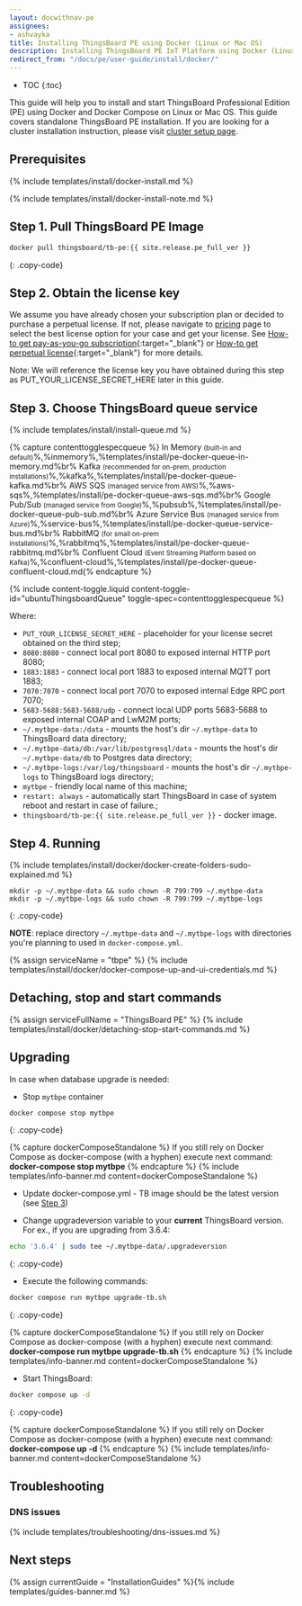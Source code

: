 ```yaml
---
layout: docwithnav-pe
assignees:
- ashvayka
title: Installing ThingsBoard PE using Docker (Linux or Mac OS)
description: Installing ThingsBoard PE IoT Platform using Docker (Linux or Mac OS)
redirect_from: "/docs/pe/user-guide/install/docker/"
---
```


* TOC
{:toc}


This guide will help you to install and start ThingsBoard Professional Edition (PE) using Docker and Docker Compose on Linux or Mac OS. 
This guide covers standalone ThingsBoard PE installation. 
If you are looking for a cluster installation instruction, please visit [cluster setup page](/docs/user-guide/install/pe/cluster-setup/).  

## Prerequisites

{% include templates/install/docker-install.md %}

{% include templates/install/docker-install-note.md %}

## Step 1. Pull ThingsBoard PE Image

```bash
docker pull thingsboard/tb-pe:{{ site.release.pe_full_ver }}
```
{: .copy-code}
 
## Step 2. Obtain the license key 

We assume you have already chosen your subscription plan or decided to purchase a perpetual license. 
If not, please navigate to [pricing](/pricing/) page to select the best license option for your case and get your license. 
See [How-to get pay-as-you-go subscription](https://www.youtube.com/watch?v=dK-QDFGxWek){:target="_blank"} or [How-to get perpetual license](https://www.youtube.com/watch?v=GPe0lHolWek){:target="_blank"} for more details.

Note: We will reference the license key you have obtained during this step as PUT_YOUR_LICENSE_SECRET_HERE later in this guide.

## Step 3. Choose ThingsBoard queue service

{% include templates/install/install-queue.md %}

{% capture contenttogglespecqueue %}
In Memory <small>(built-in and default)</small>%,%inmemory%,%templates/install/pe-docker-queue-in-memory.md%br%
Kafka <small>(recommended for on-prem, production installations)</small>%,%kafka%,%templates/install/pe-docker-queue-kafka.md%br%
AWS SQS <small>(managed service from AWS)</small>%,%aws-sqs%,%templates/install/pe-docker-queue-aws-sqs.md%br%
Google Pub/Sub <small>(managed service from Google)</small>%,%pubsub%,%templates/install/pe-docker-queue-pub-sub.md%br%
Azure Service Bus <small>(managed service from Azure)</small>%,%service-bus%,%templates/install/pe-docker-queue-service-bus.md%br%
RabbitMQ <small>(for small on-prem installations)</small>%,%rabbitmq%,%templates/install/pe-docker-queue-rabbitmq.md%br%
Confluent Cloud <small>(Event Streaming Platform based on Kafka)</small>%,%confluent-cloud%,%templates/install/pe-docker-queue-confluent-cloud.md{% endcapture %}

{% include content-toggle.liquid content-toggle-id="ubuntuThingsboardQueue" toggle-spec=contenttogglespecqueue %}

Where:

- `PUT_YOUR_LICENSE_SECRET_HERE` - placeholder for your license secret obtained on the third step;
- `8080:8080`            - connect local port 8080 to exposed internal HTTP port 8080;
- `1883:1883`            - connect local port 1883 to exposed internal MQTT port 1883;
- `7070:7070`            - connect local port 7070 to exposed internal Edge RPC port 7070;
- `5683-5688:5683-5688/udp`            - connect local UDP ports 5683-5688 to exposed internal COAP and LwM2M ports; 
- `~/.mytbpe-data:/data`   - mounts the host's dir `~/.mytbpe-data` to ThingsBoard data directory;
- `~/.mytbpe-data/db:/var/lib/postgresql/data`   - mounts the host's dir `~/.mytbpe-data/db` to Postgres data directory;
- `~/.mytbpe-logs:/var/log/thingsboard`   - mounts the host's dir `~/.mytbpe-logs` to ThingsBoard logs directory;
- `mytbpe`             - friendly local name of this machine;
- `restart: always`        - automatically start ThingsBoard in case of system reboot and restart in case of failure.;
- `thingsboard/tb-pe:{{ site.release.pe_full_ver }}`          - docker image.

## Step 4. Running

{% include templates/install/docker/docker-create-folders-sudo-explained.md %}

```
mkdir -p ~/.mytbpe-data && sudo chown -R 799:799 ~/.mytbpe-data
mkdir -p ~/.mytbpe-logs && sudo chown -R 799:799 ~/.mytbpe-logs
```
{: .copy-code}

**NOTE**: replace directory `~/.mytbpe-data` and `~/.mytbpe-logs` with directories you're planning to used in `docker-compose.yml`. 

{% assign serviceName = "tbpe" %}
{% include templates/install/docker/docker-compose-up-and-ui-credentials.md %}

## Detaching, stop and start commands

{% assign serviceFullName = "ThingsBoard PE" %}
{% include templates/install/docker/detaching-stop-start-commands.md %}

## Upgrading

In case when database upgrade is needed:

* Stop `mytbpe` container

```bash
docker compose stop mytbpe
```
 {: .copy-code}

{% capture dockerComposeStandalone %}
If you still rely on Docker Compose as docker-compose (with a hyphen) execute next command:
<br>**docker-compose stop mytbpe**
{% endcapture %}
{% include templates/info-banner.md content=dockerComposeStandalone %}

* Update docker-compose.yml - TB image should be the latest version (see [Step 3](#step-3-choose-thingsboard-queue-service))

* Change upgradeversion variable to your **current** ThingsBoard version. For ex., if you are upgrading from 3.6.4:

 ```bash
echo '3.6.4' | sudo tee ~/.mytbpe-data/.upgradeversion
```
{: .copy-code}

* Execute the following commands:

```bash
docker compose run mytbpe upgrade-tb.sh
```
{: .copy-code}

{% capture dockerComposeStandalone %}
If you still rely on Docker Compose as docker-compose (with a hyphen) execute next command:
<br>**docker-compose run mytbpe upgrade-tb.sh**
{% endcapture %}
{% include templates/info-banner.md content=dockerComposeStandalone %}

* Start ThingsBoard:

```bash
docker compose up -d
```
{: .copy-code}

{% capture dockerComposeStandalone %}
If you still rely on Docker Compose as docker-compose (with a hyphen) execute next command:
<br>**docker-compose up -d**
{% endcapture %}
{% include templates/info-banner.md content=dockerComposeStandalone %}

## Troubleshooting

### DNS issues

{% include templates/troubleshooting/dns-issues.md %}

## Next steps

{% assign currentGuide = "InstallationGuides" %}{% include templates/guides-banner.md %}
